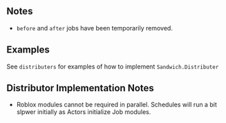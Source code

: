 ## Notes

- `before` and `after` jobs have been temporarily removed.

## Examples

See `distributers` for examples of how to implement `Sandwich.Distributer`

## Distributor Implementation Notes

- Roblox modules cannot be required in parallel. Schedules will run a bit slpwer initially as Actors initialize Job modules.